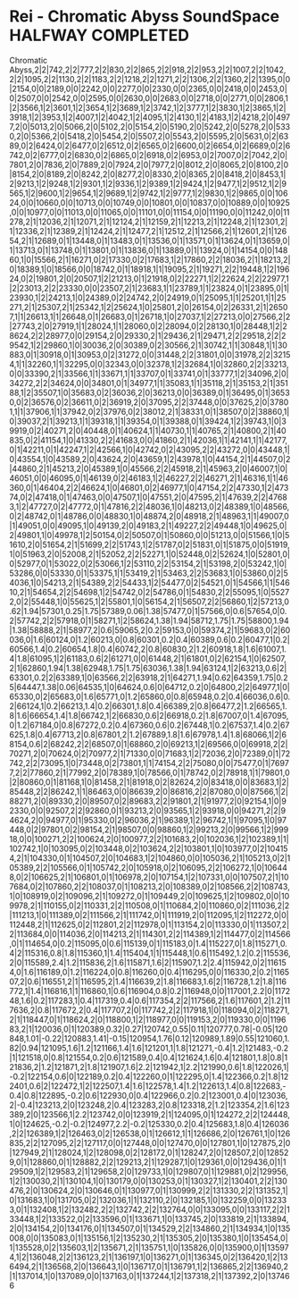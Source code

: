 # Rei - Chromatic Abyss SoundSpace HALFWAY COMPLETED

Chromatic Abyss,2|2|742,2|2|777,2|2|830,2|2|865,2|2|918,2|2|953,2|2|1007,2|2|1042,2|2|1095,2|2|1130,2|2|1183,2|2|1218,2|2|1271,2|2|1306,2|2|1360,2|2|1395,0|0|2154,0|0|2189,0|0|2242,0|0|2277,0|0|2330,0|0|2365,0|0|2418,0|0|2453,0|0|2507,0|0|2542,0|0|2595,0|0|2630,0|0|2683,0|0|2718,0|0|2771,0|0|2806,1|2|3566,1|2|3601,1|2|3654,1|2|3689,1|2|3742,1|2|3777,1|2|3830,1|2|3865,1|2|3918,1|2|3953,1|2|4007,1|2|4042,1|2|4095,1|2|4130,1|2|4183,1|2|4218,2|0|4977,2|0|5013,2|0|5066,2|0|5102,2|0|5154,2|0|5190,2|0|5242,2|0|5278,2|0|5330,2|0|5366,2|0|5418,2|0|5454,2|0|5507,2|0|5543,2|0|5595,2|0|5631,0|2|6389,0|2|6424,0|2|6477,0|2|6512,0|2|6565,0|2|6600,0|2|6654,0|2|6689,0|2|6742,0|2|6777,0|2|6830,0|2|6865,0|2|6918,0|2|6953,0|2|7007,0|2|7042,2|0|7801,2|0|7836,2|0|7889,2|0|7924,2|0|7977,2|0|8012,2|0|8065,2|0|8100,2|0|8154,2|0|8189,2|0|8242,2|0|8277,2|0|8330,2|0|8365,2|0|8418,2|0|8453,1|2|9213,1|2|9248,1|2|9301,1|2|9336,1|2|9389,1|2|9424,1|2|9477,1|2|9512,1|2|9565,1|2|9600,1|2|9654,1|2|9689,1|2|9742,1|2|9777,1|2|9830,1|2|9865,0|0|10624,0|0|10660,0|0|10713,0|0|10749,0|0|10801,0|0|10837,0|0|10889,0|0|10925,0|0|10977,0|0|11013,0|0|11065,0|0|11101,0|0|11154,0|0|11190,0|0|11242,0|0|11278,2|1|12036,2|1|12071,2|1|12124,2|1|12159,2|1|12213,2|1|12248,2|1|12301,2|1|12336,2|1|12389,2|1|12424,2|1|12477,2|1|12512,2|1|12566,2|1|12601,2|1|12654,2|1|12689,0|1|13448,0|1|13483,0|1|13536,0|1|13571,0|1|13624,0|1|13659,0|1|13713,0|1|13748,0|1|13801,0|1|13836,0|1|13889,0|1|13924,0|1|14154,0|0|14860,1|0|15566,2|1|16271,0|2|17330,0|2|17683,1|2|17860,2|2|18036,2|1|18213,2|0|18389,1|0|18566,0|0|18742,0|1|18918,1|1|19095,2|1|19271,2|2|19448,1|2|19624,0|2|19801,2|0|20507,1|2|21213,0|1|21918,0|2|22271,1|2|22624,2|2|22977,1|2|23013,2|2|23330,0|0|23507,2|1|23683,1|1|23789,1|1|23824,0|1|23895,0|1|23930,1|2|24213,1|0|24389,0|2|24742,2|0|24919,0|1|25095,1|1|25201,1|1|25271,2|1|25307,2|1|25342,1|2|25624,1|0|25801,2|0|26154,0|2|26331,2|1|26507,1|1|26613,1|1|26648,0|1|26683,0|1|26718,1|0|27037,1|2|27213,0|0|27566,2|2|27743,2|0|27919,1|1|28024,1|1|28060,0|2|28094,0|2|28130,1|0|28448,1|2|28624,2|2|28977,0|0|29154,2|0|29330,2|1|29436,2|1|29471,2|2|29518,2|2|29542,1|2|29860,1|0|30036,2|0|30389,0|2|30566,2|1|30742,1|1|30848,1|1|30883,0|1|30918,0|1|30953,0|2|31272,0|0|31448,2|2|31801,0|0|31978,2|2|32154,1|1|32260,1|1|32295,0|0|32343,0|0|32378,1|2|32684,1|0|32860,2|2|33213,0|0|33390,2|1|33566,1|1|33671,1|1|33707,0|1|33741,0|1|33777,1|2|34096,2|0|34272,2|2|34624,0|0|34801,0|1|34977,1|1|35083,1|1|35118,2|1|35153,2|1|35188,1|2|35507,1|0|35683,0|2|36036,2|0|36213,0|0|36389,0|1|36495,0|1|36530,0|2|36576,0|2|36611,0|2|36919,2|0|37095,2|2|37448,0|0|37625,2|0|37801,1|1|37906,1|1|37942,0|2|37976,0|2|38012,2|1|38331,0|1|38507,0|2|38860,1|0|39037,2|1|39213,1|1|39318,1|1|39354,0|1|39388,0|1|39424,1|2|39743,1|0|39919,0|2|40271,2|0|40448,0|1|40624,1|1|40730,1|1|40765,2|1|40800,2|1|40835,0|2|41154,1|0|41330,2|2|41683,0|0|41860,2|1|42036,1|1|42141,1|1|42177,0|1|42211,0|1|42247,1|2|42566,1|0|42742,0|2|43095,2|2|43272,0|0|43448,1|0|43554,1|0|43589,2|0|43624,2|0|43659,1|2|43978,1|0|44154,2|1|44507,0|2|44860,2|1|45213,2|0|45389,1|0|45566,2|2|45918,2|1|45963,2|0|46007,1|0|46051,0|0|46095,0|1|46139,0|2|46183,1|2|46227,2|2|46271,2|1|46316,1|1|46360,0|1|46404,2|2|46624,1|0|46801,0|2|46977,1|0|47154,2|2|47330,1|2|47374,0|2|47418,0|1|47463,0|0|47507,1|0|47551,2|0|47595,2|1|47639,2|2|47683,1|2|47727,0|2|47772,0|1|47816,2|2|48036,1|0|48213,0|2|48389,1|0|48566,0|2|48742,0|1|48786,0|0|48830,1|0|48874,2|0|48918,2|1|48963,1|1|49007,0|1|49051,0|0|49095,1|0|49139,2|0|49183,2|1|49227,2|2|49448,1|0|49625,0|2|49801,1|0|49978,1|2|50154,0|2|50507,0|1|50860,0|0|51213,0|0|51566,1|0|51610,2|0|51654,2|1|51699,2|2|51743,1|2|51787,0|2|51831,0|1|51875,0|0|51919,1|0|51963,2|0|52008,2|1|52052,2|2|52271,1|0|52448,0|2|52624,1|0|52801,0|0|52977,0|1|53022,0|2|53066,1|2|53110,2|2|53154,2|1|53198,2|0|53242,1|0|53286,0|0|53330,0|1|53375,1|1|53419,2|1|53463,2|2|53683,1|0|53860,0|2|54036,1|0|54213,2|1|54389,2|2|54433,1|2|54477,0|2|54521,0|1|54566,1|1|54610,2|1|54654,2|2|54698,1|2|54742,0|2|54786,0|1|54830,2|2|55095,1|0|55272,0|2|55448,1|0|55625,1|2|55801,1|0|56154,2|1|56507,2|2|56860,1|2|57213,0.62|1.94|57301,0.25|1.75|57389,0.06|1.38|57477,0|1|57566,0|0.6|57654,0|0.2|57742,2|2|57918,0|1|58271,1|2|58624,1.38|1.94|58712,1.75|1.75|58800,1.94|1.38|58888,2|1|58977,2|0.6|59065,2|0.2|59153,0|0|59374,2|1|59683,0|2|60036,0|1.6|60124,0|1.2|60213,0|0.8|60301,0.2|0.4|60389,0.6|0.2|60477,1|0.2|60566,1.4|0.2|60654,1.8|0.4|60742,2|0.8|60830,2|1.2|60918,1.8|1.6|61007,1.4|1.8|61095,1|2|61183,0.6|2|61271,0|0|61448,2|1|61801,0|2|62154,1|0|62507,2|1|62860,1.94|1.38|62948,1.75|1.75|63036,1.38|1.94|63124,1|2|63213,0.6|2|63301,0.2|2|63389,1|0|63566,2|2|63918,2|1|64271,1.94|0.62|64359,1.75|0.25|64447,1.38|0.06|64535,1|0|64624,0.6|0|64712,0.2|0|64800,2|2|64977,1|0|65330,0|2|65683,0|1.6|65771,0|1.2|65860,0|0.8|65948,0.2|0.4|66036,0.6|0.2|66124,1|0.2|66213,1.4|0.2|66301,1.8|0.4|66389,2|0.8|66477,2|1.2|66565,1.8|1.6|66654,1.4|1.8|66742,1|2|66830,0.6|2|66918,0.2|1.8|67007,0|1.4|67095,0|1.2|67184,0|0.8|67272,0.2|0.4|67360,0.6|0.2|67448,1|0.2|67537,1.4|0.2|67625,1.8|0.4|67713,2|0.8|67801,2|1.2|67889,1.8|1.6|67978,1.4|1.8|68066,1|2|68154,0.6|2|68242,2|2|68507,0|1|68860,2|0|69213,1|2|69566,0|0|69918,2|2|70271,2|0|70624,0|2|70977,2|1|71330,0|0|71683,1|2|72036,2|0|72389,0|1|72742,2|2|73095,1|0|73448,0|2|73801,1|1|74154,2|2|75080,0|0|75477,0|1|76977,2|2|77860,2|1|77992,2|0|78389,1|0|78566,0|1|78742,0|2|78918,1|1|79801,0|2|80860,0|1|81168,1|0|81458,2|1|81918,0|2|82624,2|0|83418,0|0|83683,1|2|85448,2|2|86242,1|1|86463,0|0|86639,2|0|86816,2|2|87080,0|0|87566,1|2|88271,2|0|89330,2|0|89507,0|2|89683,2|2|91801,2|1|91977,2|0|92154,1|0|92330,0|0|92507,2|2|92860,0|1|93213,2|0|93565,1|2|93918,0|0|94271,2|2|94624,2|0|94977,0|1|95330,0|2|96036,2|1|96389,1|2|96742,1|1|97095,1|0|97448,0|2|97801,0|2|98154,2|1|98507,0|0|98860,1|2|99213,2|0|99566,1|2|99918,0|0|100271,2|2|100624,2|0|100977,2|2|101683,2|0|102036,1|2|102389,1|1|102742,1|0|103095,0|2|103448,0|2|103624,2|2|103801,1|0|103977,0|2|104154,2|1|104330,0|1|104507,2|0|104683,1|2|104860,0|0|105036,2|1|105213,0|2|105389,2|2|105566,0|1|105742,2|0|105918,0|2|106095,2|2|106272,1|0|106448,0|2|106625,2|1|106801,0|1|106978,2|0|107154,1|2|107331,0|0|107507,2|1|107684,0|2|107860,2|2|108037,0|1|108213,2|0|108389,0|2|108566,2|2|108743,1|0|108919,0|2|109096,2|1|109272,0|1|109449,2|0|109625,1|2|109802,0|0|109978,2|1|110155,0|2|110331,2|2|110508,0|1|110684,2|0|110860,0|2|111036,2|2|111213,1|0|111389,0|2|111566,2|1|111742,0|1|111919,2|0|112095,1|2|112272,0|0|112448,2|1|112625,0|2|112801,2|2|112978,0|1|113154,2|0|113330,0|1|113507,2|2|113684,0|0|114036,2|0|114213,2|1|114301,2|2|114389,1|2|114477,0|2|114566,0|1|114654,0|0.2|115095,0|0.6|115139,0|1|115183,0|1.4|115227,0|1.8|115271,0.4|2|115316,0.8|1.8|115360,1|1.4|115404,1|1|115448,1|0.6|115492,1.2|0.2|115536,2|0|115589,2.4|1.2|115836,2|1.6|115871,1.6|2|115907,1.2|2.4|115942,0|2|116154,0|1.6|116189,0|1.2|116224,0|0.8|116260,0|0.4|116295,0|0|116330,2|0.2|116507,2|0.6|116551,2|1|116595,2|1.4|116639,2|1.8|116683,1.6|2|116728,1.2|1.8|116772,1|1.4|116816,1|1|116860,1|0.6|116904,0.8|0.2|116948,0|0|117001,2.2|0|117248,1.6|0.2|117283,1|0.4|117319,0.4|0.6|117354,2|2|117566,2|1.6|117601,2|1.2|117636,2|0.8|117672,2|0.4|117707,2|0|117742,2|2|117918,1|0|118094,0|2|118271,2|1|118447,0|1|118624,2|0|118800,1|2|118977,0|0|119153,2|0|119330,0|0|119683,2|1|120036,0|1|120389,0.32|0.27|120742,0.55|0.11|120777,0.78|-0.05|120848,1.01|-0.22|120883,1.41|-0.15|120954,1.76|0.12|120989,1.89|0.55|121060,1.82|0.94|121095,1.6|1.2|121166,1.4|1.6|121201,1|1.8|121271,-0.4|1.2|121483,-0.2|1|121518,0|0.8|121554,0.2|0.6|121589,0.4|0.4|121624,1.6|0.4|121801,1.8|0.8|121836,2|1.2|121871,2|1.8|121907,1.6|2.2|121942,1|2.2|121990,0.6|1.8|122026,1|-0.2|122154,0.6|0|122189,0.2|0.4|122260,0|1|122295,0|1.4|122366,0.2|1.8|122401,0.6|2|122472,1|2|122507,1.4|1.6|122578,1.4|1.2|122613,1.4|0.8|122683,-0.4|0.8|122895,-0.2|0.6|122930,0|0.4|122966,0.2|0.2|123001,0.4|0|123036,2|-0.4|123213,2|0|123248,2|0.4|123283,2|0.8|123318,2|1.2|123354,2|1.6|123389,2|0|123566,1|2.2|123742,0|0|123919,2|1|124095,0|1|124272,2|2|124448,1|0|124625,-0.2|-0.2|124977,2.2|-0.2|125330,0.2|0.4|125683,1.8|0.4|126036,2|2|126389,1|2|126463,0|2|126538,0|1|126612,1|1|126686,2|0|126761,1|0|126835,2|2|127095,2|2|127117,0|0|127448,0|0|127470,0|0|127801,1|0|127875,2|0|127949,2|1|128024,1|2|128098,0|2|128172,0|1|128247,2|0|128507,2|0|128529,0|1|128860,0|1|128882,2|2|129213,2|1|129287,1|0|129361,0|0|129436,0|1|129509,1|2|129583,2|1|129658,2|0|129733,1|0|129807,0|1|129881,0|2|129956,1|2|130030,2|1|130104,1|0|130179,0|0|130253,0|1|130327,1|2|130401,2|2|130476,2|0|130624,2|0|130646,0|1|130977,0|1|130999,2|2|131330,2|2|131352,1|0|131683,1|0|131705,0|2|132036,1|1|132110,2|0|132185,1|0|132259,0|0|132333,0|1|132408,1|2|132482,2|2|132742,2|2|132764,0|0|133095,0|0|133117,2|2|133448,1|2|133522,0|2|133596,0|1|133671,1|0|133745,2|0|133819,2|1|133894,2|0|134154,2|0|134176,0|1|134507,0|1|134529,2|2|134860,2|1|134934,1|0|135008,0|0|135083,0|1|135156,1|2|135230,2|1|135305,2|0|135380,1|0|135454,0|1|135528,0|2|135603,1|2|135671,2|1|135751,1|0|135826,0|0|135900,0|1|135974,1|2|136048,2|2|136123,2|1|136197,1|0|136271,0|1|136345,0|2|136420,1|2|136494,2|1|136568,2|0|136643,1|0|136717,0|1|136791,1|2|136865,2|2|136940,2|1|137014,1|0|137089,0|0|137163,0|1|137244,1|2|137318,2|1|137392,2|0|137466
